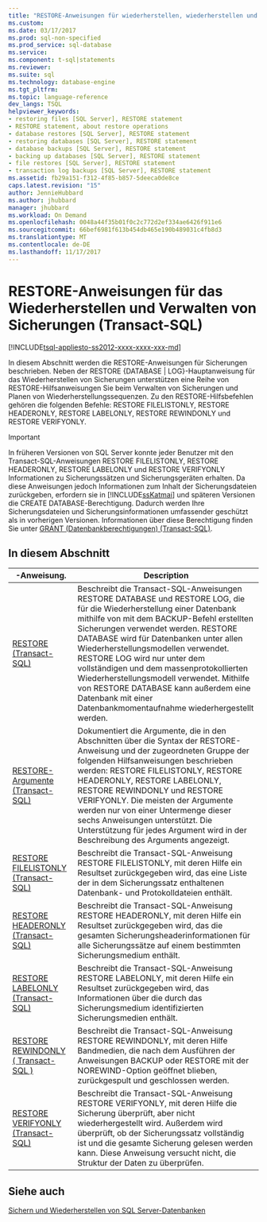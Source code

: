```yaml
---
title: "RESTORE-Anweisungen für wiederherstellen, wiederherstellen und Verwalten von Sicherungen (T-SQL) | Microsoft Docs"
ms.custom: 
ms.date: 03/17/2017
ms.prod: sql-non-specified
ms.prod_service: sql-database
ms.service: 
ms.component: t-sql|statements
ms.reviewer: 
ms.suite: sql
ms.technology: database-engine
ms.tgt_pltfrm: 
ms.topic: language-reference
dev_langs: TSQL
helpviewer_keywords:
- restoring files [SQL Server], RESTORE statement
- RESTORE statement, about restore operations
- database restores [SQL Server], RESTORE statement
- restoring databases [SQL Server], RESTORE statement
- database backups [SQL Server], RESTORE statement
- backing up databases [SQL Server], RESTORE statement
- file restores [SQL Server], RESTORE statement
- transaction log backups [SQL Server], RESTORE statement
ms.assetid: fb29a151-f312-4f85-b857-5deeca0de8ce
caps.latest.revision: "15"
author: JennieHubbard
ms.author: jhubbard
manager: jhubbard
ms.workload: On Demand
ms.openlocfilehash: 0048a44f35b01f0c2c772d2ef334ae6426f911e6
ms.sourcegitcommit: 66bef6981f613b454db465e190b489031c4fb8d3
ms.translationtype: MT
ms.contentlocale: de-DE
ms.lasthandoff: 11/17/2017
---
```

# <a name="restore-statements-for-restoring-recovering-and-managing-backups-transact-sql"></a>RESTORE-Anweisungen für das Wiederherstellen und Verwalten von Sicherungen (Transact-SQL)
[!INCLUDE[tsql-appliesto-ss2012-xxxx-xxxx-xxx-md](../../includes/tsql-appliesto-ss2012-xxxx-xxxx-xxx-md.md)]

  In diesem Abschnitt werden die RESTORE-Anweisungen für Sicherungen beschrieben. Neben der RESTORE {DATABASE | LOG}-Hauptanweisung für das Wiederherstellen von Sicherungen unterstützen eine Reihe von RESTORE-Hilfsanweisungen Sie beim Verwalten von Sicherungen und Planen von Wiederherstellungssequenzen. Zu den RESTORE-Hilfsbefehlen gehören die folgenden Befehle: RESTORE FILELISTONLY, RESTORE HEADERONLY, RESTORE LABELONLY, RESTORE REWINDONLY und RESTORE VERIFYONLY.  
  
> [!IMPORTANT]  
>  In früheren Versionen von SQL Server konnte jeder Benutzer mit den Transact-SQL-Anweisungen RESTORE FILELISTONLY, RESTORE HEADERONLY, RESTORE LABELONLY und RESTORE VERIFYONLY Informationen zu Sicherungssätzen und Sicherungsgeräten erhalten. Da diese Anweisungen jedoch Informationen zum Inhalt der Sicherungsdateien zurückgeben, erfordern sie in [!INCLUDE[ssKatmai](../../includes/sskatmai-md.md)] und späteren Versionen die CREATE DATABASE-Berechtigung. Dadurch werden Ihre Sicherungsdateien und Sicherungsinformationen umfassender geschützt als in vorherigen Versionen. Informationen über diese Berechtigung finden Sie unter [GRANT (Datenbankberechtigungen) &#40;Transact-SQL&#41;](../../t-sql/statements/grant-database-permissions-transact-sql.md).  
  
## <a name="in-this-section"></a>In diesem Abschnitt  
  
|-Anweisung.|Description|  
|---------------|-----------------|  
|[RESTORE &#40;Transact-SQL&#41;](../../t-sql/statements/restore-statements-transact-sql.md)|Beschreibt die Transact-SQL-Anweisungen RESTORE DATABASE und RESTORE LOG, die für die Wiederherstellung einer Datenbank mithilfe von mit dem BACKUP-Befehl erstellten Sicherungen verwendet werden. RESTORE DATABASE wird für Datenbanken unter allen Wiederherstellungsmodellen verwendet. RESTORE LOG wird nur unter dem vollständigen und dem massenprotokollierten Wiederherstellungsmodell verwendet. Mithilfe von RESTORE DATABASE kann außerdem eine Datenbank mit einer Datenbankmomentaufnahme wiederhergestellt werden.|  
|[RESTORE-Argumente &#40;Transact-SQL&#41;](../../t-sql/statements/restore-statements-arguments-transact-sql.md)|Dokumentiert die Argumente, die in den Abschnitten über die Syntax der RESTORE-Anweisung und der zugeordneten Gruppe der folgenden Hilfsanweisungen beschrieben werden: RESTORE FILELISTONLY, RESTORE HEADERONLY, RESTORE LABELONLY, RESTORE REWINDONLY und RESTORE VERIFYONLY. Die meisten der Argumente werden nur von einer Untermenge dieser sechs Anweisungen unterstützt. Die Unterstützung für jedes Argument wird in der Beschreibung des Arguments angezeigt.|  
|[RESTORE FILELISTONLY &#40;Transact-SQL&#41;](../../t-sql/statements/restore-statements-filelistonly-transact-sql.md)|Beschreibt die Transact-SQL-Anweisung RESTORE FILELISTONLY, mit deren Hilfe ein Resultset zurückgegeben wird, das eine Liste der in dem Sicherungssatz enthaltenen Datenbank- und Protokolldateien enthält.|  
|[RESTORE HEADERONLY &#40;Transact-SQL&#41;](../../t-sql/statements/restore-statements-headeronly-transact-sql.md)|Beschreibt die Transact-SQL-Anweisung RESTORE HEADERONLY, mit deren Hilfe ein Resultset zurückgegeben wird, das die gesamten Sicherungsheaderinformationen für alle Sicherungssätze auf einem bestimmten Sicherungsmedium enthält.|  
|[RESTORE LABELONLY &#40;Transact-SQL&#41;](../../t-sql/statements/restore-statements-labelonly-transact-sql.md)|Beschreibt die Transact-SQL-Anweisung RESTORE LABELONLY, mit deren Hilfe ein Resultset zurückgegeben wird, das Informationen über die durch das Sicherungsmedium identifizierten Sicherungsmedien enthält.|  
|[RESTORE REWINDONLY &#40; Transact-SQL &#41;](../../t-sql/statements/restore-statements-rewindonly-transact-sql.md)|Beschreibt die Transact-SQL-Anweisung RESTORE REWINDONLY, mit deren Hilfe Bandmedien, die nach dem Ausführen der Anweisungen BACKUP oder RESTORE mit der NOREWIND-Option geöffnet blieben, zurückgespult und geschlossen werden.|  
|[RESTORE VERIFYONLY &#40;Transact-SQL&#41;](../../t-sql/statements/restore-statements-verifyonly-transact-sql.md)|Beschreibt die Transact-SQL-Anweisung RESTORE VERIFYONLY, mit deren Hilfe die Sicherung überprüft, aber nicht wiederhergestellt wird. Außerdem wird überprüft, ob der Sicherungssatz vollständig ist und die gesamte Sicherung gelesen werden kann. Diese Anweisung versucht nicht, die Struktur der Daten zu überprüfen.|  
  
## <a name="see-also"></a>Siehe auch  
 [Sichern und Wiederherstellen von SQL Server-Datenbanken](../../relational-databases/backup-restore/back-up-and-restore-of-sql-server-databases.md)  
  
  
